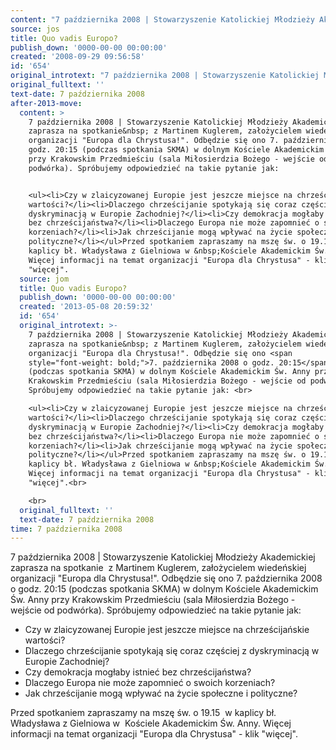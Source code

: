 ```yaml
---
content: "7 października 2008 | Stowarzyszenie Katolickiej Młodzieży Akademickiej zaprasza na spotkanie&nbsp; z Martinem Kuglerem, założycielem wiedeńskiej organizacji \"Europa dla Chrystusa!\". Odbędzie się ono 7. października 2008 o godz. 20:15 (podczas spotkania SKMA) w dolnym Kościele Akademickim Św. Anny przy Krakowskim Przedmieściu (sala Miłosierdzia Bożego - wejście od podwórka). Spróbujemy odpowiedzieć na takie pytanie jak: \n\n<ul><li>Czy w zlaicyzowanej Europie jest jeszcze miejsce na chrześcijańskie wartości?</li><li>Dlaczego chrześcijanie spotykają się coraz częściej z dyskryminacją w Europie Zachodniej?</li><li>Czy demokracja mogłaby istnieć bez chrześcijaństwa?</li><li>Dlaczego Europa nie może zapomnieć o swoich korzeniach?</li><li>Jak chrześcijanie mogą wpływać na życie społeczne i polityczne?</li></ul>Przed spotkaniem zapraszamy na mszę św. o 19.15 &nbsp;w kaplicy bł. Władysława z Gielniowa w &nbsp;Kościele Akademickim Św. Anny. Więcej informacji na temat organizacji \"Europa dla Chrystusa\" - klik \"więcej\".\n\n\n<!--CONTENT FROM OLD SERVER (jos before 2013): 7 października 2008 | Stowarzyszenie Katolickiej Młodzieży Akademickiej zaprasza na spotkanie&nbsp; z Martinem Kuglerem, założycielem wiedeńskiej organizacji \"Europa dla Chrystusa!\". Odbędzie się ono 7. października 2008 o godz. 20:15 (podczas spotkania SKMA) w dolnym Kościele Akademickim Św. Anny przy Krakowskim Przedmieściu (sala Miłosierdzia Bożego - wejście od podwórka). Spróbujemy odpowiedzieć na takie pytanie jak: \n\r\n<ul><li>Czy w zlaicyzowanej Europie jest jeszcze miejsce na chrześcijańskie wartości?</li><li>Dlaczego chrześcijanie spotykają się coraz częściej z dyskryminacją w Europie Zachodniej?</li><li>Czy demokracja mogłaby istnieć bez chrześcijaństwa?</li><li>Dlaczego Europa nie może zapomnieć o swoich korzeniach?</li><li>Jak chrześcijanie mogą wpływać na życie społeczne i polityczne?</li></ul>Przed spotkaniem zapraszamy na mszę św. o 19.15 &nbsp;w kaplicy bł. Władysława z Gielniowa w &nbsp;Kościele Akademickim Św. Anny. Więcej informacji na temat organizacji \"Europa dla Chrystusa\" - klik \"więcej\".\n\r\n\n\r\n         \n-->"
source: jos
title: Quo vadis Europo?
publish_down: '0000-00-00 00:00:00'
created: '2008-09-29 09:56:58'
id: '654'
original_introtext: "7 października 2008 | Stowarzyszenie Katolickiej Młodzieży Akademickiej zaprasza na spotkanie&nbsp; z Martinem Kuglerem, założycielem wiedeńskiej organizacji \"Europa dla Chrystusa!\". Odbędzie się ono <span style=\"font-weight: bold;\">7. października 2008 o godz. 20:15</span> (podczas spotkania SKMA) w dolnym Kościele Akademickim Św. Anny przy Krakowskim Przedmieściu (sala Miłosierdzia Bożego - wejście od podwórka). Spróbujemy odpowiedzieć na takie pytanie jak: <br>\r\n<ul><li>Czy w zlaicyzowanej Europie jest jeszcze miejsce na chrześcijańskie wartości?</li><li>Dlaczego chrześcijanie spotykają się coraz częściej z dyskryminacją w Europie Zachodniej?</li><li>Czy demokracja mogłaby istnieć bez chrześcijaństwa?</li><li>Dlaczego Europa nie może zapomnieć o swoich korzeniach?</li><li>Jak chrześcijanie mogą wpływać na życie społeczne i polityczne?</li></ul>Przed spotkaniem zapraszamy na mszę św. o 19.15 &nbsp;w kaplicy bł. Władysława z Gielniowa w &nbsp;Kościele Akademickim Św. Anny. Więcej informacji na temat organizacji \"Europa dla Chrystusa\" - klik \"więcej\".<br>\r\n<br>\r\n         "
original_fulltext: ''
text-date: 7 października 2008
after-2013-move:
  content: >
    7 października 2008 | Stowarzyszenie Katolickiej Młodzieży Akademickiej
    zaprasza na spotkanie&nbsp; z Martinem Kuglerem, założycielem wiedeńskiej
    organizacji "Europa dla Chrystusa!". Odbędzie się ono 7. października 2008 o
    godz. 20:15 (podczas spotkania SKMA) w dolnym Kościele Akademickim Św. Anny
    przy Krakowskim Przedmieściu (sala Miłosierdzia Bożego - wejście od
    podwórka). Spróbujemy odpowiedzieć na takie pytanie jak: 


    <ul><li>Czy w zlaicyzowanej Europie jest jeszcze miejsce na chrześcijańskie
    wartości?</li><li>Dlaczego chrześcijanie spotykają się coraz częściej z
    dyskryminacją w Europie Zachodniej?</li><li>Czy demokracja mogłaby istnieć
    bez chrześcijaństwa?</li><li>Dlaczego Europa nie może zapomnieć o swoich
    korzeniach?</li><li>Jak chrześcijanie mogą wpływać na życie społeczne i
    polityczne?</li></ul>Przed spotkaniem zapraszamy na mszę św. o 19.15 &nbsp;w
    kaplicy bł. Władysława z Gielniowa w &nbsp;Kościele Akademickim Św. Anny.
    Więcej informacji na temat organizacji "Europa dla Chrystusa" - klik
    "więcej".
  source: jom
  title: Quo vadis Europo?
  publish_down: '0000-00-00 00:00:00'
  created: '2013-05-08 20:59:32'
  id: '654'
  original_introtext: >-
    7 października 2008 | Stowarzyszenie Katolickiej Młodzieży Akademickiej
    zaprasza na spotkanie&nbsp; z Martinem Kuglerem, założycielem wiedeńskiej
    organizacji "Europa dla Chrystusa!". Odbędzie się ono <span
    style="font-weight: bold;">7. października 2008 o godz. 20:15</span>
    (podczas spotkania SKMA) w dolnym Kościele Akademickim Św. Anny przy
    Krakowskim Przedmieściu (sala Miłosierdzia Bożego - wejście od podwórka).
    Spróbujemy odpowiedzieć na takie pytanie jak: <br>

    <ul><li>Czy w zlaicyzowanej Europie jest jeszcze miejsce na chrześcijańskie
    wartości?</li><li>Dlaczego chrześcijanie spotykają się coraz częściej z
    dyskryminacją w Europie Zachodniej?</li><li>Czy demokracja mogłaby istnieć
    bez chrześcijaństwa?</li><li>Dlaczego Europa nie może zapomnieć o swoich
    korzeniach?</li><li>Jak chrześcijanie mogą wpływać na życie społeczne i
    polityczne?</li></ul>Przed spotkaniem zapraszamy na mszę św. o 19.15 &nbsp;w
    kaplicy bł. Władysława z Gielniowa w &nbsp;Kościele Akademickim Św. Anny.
    Więcej informacji na temat organizacji "Europa dla Chrystusa" - klik
    "więcej".<br>

    <br>
  original_fulltext: ''
  text-date: 7 października 2008
time: 7 października 2008
---
```

7 października 2008 | Stowarzyszenie Katolickiej Młodzieży Akademickiej zaprasza na spotkanie&nbsp; z Martinem Kuglerem, założycielem wiedeńskiej organizacji "Europa dla Chrystusa!". Odbędzie się ono 7. października 2008 o godz. 20:15 (podczas spotkania SKMA) w dolnym Kościele Akademickim Św. Anny przy Krakowskim Przedmieściu (sala Miłosierdzia Bożego - wejście od podwórka). Spróbujemy odpowiedzieć na takie pytanie jak: 

<ul><li>Czy w zlaicyzowanej Europie jest jeszcze miejsce na chrześcijańskie wartości?</li><li>Dlaczego chrześcijanie spotykają się coraz częściej z dyskryminacją w Europie Zachodniej?</li><li>Czy demokracja mogłaby istnieć bez chrześcijaństwa?</li><li>Dlaczego Europa nie może zapomnieć o swoich korzeniach?</li><li>Jak chrześcijanie mogą wpływać na życie społeczne i polityczne?</li></ul>Przed spotkaniem zapraszamy na mszę św. o 19.15 &nbsp;w kaplicy bł. Władysława z Gielniowa w &nbsp;Kościele Akademickim Św. Anny. Więcej informacji na temat organizacji "Europa dla Chrystusa" - klik "więcej".


<!--CONTENT FROM OLD SERVER (jos before 2013): 7 października 2008 | Stowarzyszenie Katolickiej Młodzieży Akademickiej zaprasza na spotkanie&nbsp; z Martinem Kuglerem, założycielem wiedeńskiej organizacji "Europa dla Chrystusa!". Odbędzie się ono 7. października 2008 o godz. 20:15 (podczas spotkania SKMA) w dolnym Kościele Akademickim Św. Anny przy Krakowskim Przedmieściu (sala Miłosierdzia Bożego - wejście od podwórka). Spróbujemy odpowiedzieć na takie pytanie jak: 

<ul><li>Czy w zlaicyzowanej Europie jest jeszcze miejsce na chrześcijańskie wartości?</li><li>Dlaczego chrześcijanie spotykają się coraz częściej z dyskryminacją w Europie Zachodniej?</li><li>Czy demokracja mogłaby istnieć bez chrześcijaństwa?</li><li>Dlaczego Europa nie może zapomnieć o swoich korzeniach?</li><li>Jak chrześcijanie mogą wpływać na życie społeczne i polityczne?</li></ul>Przed spotkaniem zapraszamy na mszę św. o 19.15 &nbsp;w kaplicy bł. Władysława z Gielniowa w &nbsp;Kościele Akademickim Św. Anny. Więcej informacji na temat organizacji "Europa dla Chrystusa" - klik "więcej".



         
-->

<!--{{json:{"created_date":"2008-09-29 09:56:58","publish_down":"0000-00-00 00:00:00","id":"654"}}}-->